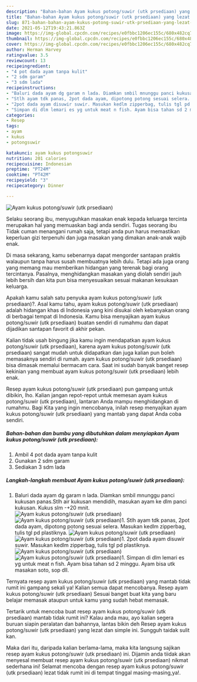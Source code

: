 ```yaml
---
description: "Bahan-bahan Ayam kukus potong/suwir (utk prsediaan) yang lezat Untuk Jualan"
title: "Bahan-bahan Ayam kukus potong/suwir (utk prsediaan) yang lezat Untuk Jualan"
slug: 871-bahan-bahan-ayam-kukus-potong-suwir-utk-prsediaan-yang-lezat-untuk-jualan
date: 2021-05-12T19:43:21.863Z
image: https://img-global.cpcdn.com/recipes/e0fbbc1206ec155c/680x482cq70/ayam-kukus-potongsuwir-utk-prsediaan-foto-resep-utama.jpg
thumbnail: https://img-global.cpcdn.com/recipes/e0fbbc1206ec155c/680x482cq70/ayam-kukus-potongsuwir-utk-prsediaan-foto-resep-utama.jpg
cover: https://img-global.cpcdn.com/recipes/e0fbbc1206ec155c/680x482cq70/ayam-kukus-potongsuwir-utk-prsediaan-foto-resep-utama.jpg
author: Herman Harvey
ratingvalue: 3.5
reviewcount: 13
recipeingredient:
- "4 pot dada ayam tanpa kulit"
- "2 sdm garam"
- "3 sdm lada"
recipeinstructions:
- "Baluri dada ayam dg garam n lada. Diamkan smbil mnunggu panci kukusan panas.Stlh air kukusan mendidih, masukan ayam ke dlm panci kukusan. Kukus slm -+20 mnit."
- "Stlh ayam tdk panas, 2pot dada ayam, dipotong potong sesuai selera. Masukan kedlm zipperbag, tulis tgl pd plastiknya."
- "2pot dada ayam disuwir suwir. Masukan kedlm zipperbag, tulis tgl pd plastiknya."
- "Simpan di dlm lemari es yg untuk meat n fish. Ayam bisa tahan sd 2 minggu. Ayam bisa utk masakan soto, sop dll."
categories:
- Resep
tags:
- ayam
- kukus
- potongsuwir

katakunci: ayam kukus potongsuwir 
nutrition: 201 calories
recipecuisine: Indonesian
preptime: "PT24M"
cooktime: "PT42M"
recipeyield: "3"
recipecategory: Dinner

---
```



![Ayam kukus potong/suwir (utk prsediaan)](https://img-global.cpcdn.com/recipes/e0fbbc1206ec155c/680x482cq70/ayam-kukus-potongsuwir-utk-prsediaan-foto-resep-utama.jpg)

Selaku seorang ibu, menyuguhkan masakan enak kepada keluarga tercinta merupakan hal yang memuaskan bagi anda sendiri. Tugas seorang ibu Tidak cuman menangani rumah saja, tetapi anda pun harus memastikan keperluan gizi terpenuhi dan juga masakan yang dimakan anak-anak wajib enak.

Di masa  sekarang, kamu sebenarnya dapat mengorder santapan praktis walaupun tanpa harus susah membuatnya lebih dulu. Tetapi ada juga orang yang memang mau memberikan hidangan yang terenak bagi orang tercintanya. Pasalnya, menghidangkan masakan yang diolah sendiri jauh lebih bersih dan kita pun bisa menyesuaikan sesuai makanan kesukaan keluarga. 



Apakah kamu salah satu penyuka ayam kukus potong/suwir (utk prsediaan)?. Asal kamu tahu, ayam kukus potong/suwir (utk prsediaan) adalah hidangan khas di Indonesia yang kini disukai oleh kebanyakan orang di berbagai tempat di Indonesia. Kamu bisa menyajikan ayam kukus potong/suwir (utk prsediaan) buatan sendiri di rumahmu dan dapat dijadikan santapan favorit di akhir pekan.

Kalian tidak usah bingung jika kamu ingin mendapatkan ayam kukus potong/suwir (utk prsediaan), karena ayam kukus potong/suwir (utk prsediaan) sangat mudah untuk didapatkan dan juga kalian pun boleh memasaknya sendiri di rumah. ayam kukus potong/suwir (utk prsediaan) bisa dimasak memalui bermacam cara. Saat ini sudah banyak banget resep kekinian yang membuat ayam kukus potong/suwir (utk prsediaan) lebih enak.

Resep ayam kukus potong/suwir (utk prsediaan) pun gampang untuk dibikin, lho. Kalian jangan repot-repot untuk memesan ayam kukus potong/suwir (utk prsediaan), lantaran Anda mampu menghidangkan di rumahmu. Bagi Kita yang ingin mencobanya, inilah resep menyajikan ayam kukus potong/suwir (utk prsediaan) yang mantab yang dapat Anda coba sendiri.

<!--inarticleads1-->

##### Bahan-bahan dan bumbu yang dibutuhkan dalam menyiapkan Ayam kukus potong/suwir (utk prsediaan):

1. Ambil 4 pot dada ayam tanpa kulit
1. Gunakan 2 sdm garam
1. Sediakan 3 sdm lada




<!--inarticleads2-->

##### Langkah-langkah membuat Ayam kukus potong/suwir (utk prsediaan):

1. Baluri dada ayam dg garam n lada. Diamkan smbil mnunggu panci kukusan panas.Stlh air kukusan mendidih, masukan ayam ke dlm panci kukusan. Kukus slm -+20 mnit.
<img src="https://img-global.cpcdn.com/steps/8d12d2132dc6d065/160x128cq70/ayam-kukus-potongsuwir-utk-prsediaan-langkah-memasak-1-foto.jpg" alt="Ayam kukus potong/suwir (utk prsediaan)"><img src="https://img-global.cpcdn.com/steps/5f9270f2c548f765/160x128cq70/ayam-kukus-potongsuwir-utk-prsediaan-langkah-memasak-1-foto.jpg" alt="Ayam kukus potong/suwir (utk prsediaan)">1. Stlh ayam tdk panas, 2pot dada ayam, dipotong potong sesuai selera. Masukan kedlm zipperbag, tulis tgl pd plastiknya.
<img src="https://img-global.cpcdn.com/steps/04e25a4a1b472630/160x128cq70/ayam-kukus-potongsuwir-utk-prsediaan-langkah-memasak-2-foto.jpg" alt="Ayam kukus potong/suwir (utk prsediaan)"><img src="https://img-global.cpcdn.com/steps/82a50b7e9718a5d5/160x128cq70/ayam-kukus-potongsuwir-utk-prsediaan-langkah-memasak-2-foto.jpg" alt="Ayam kukus potong/suwir (utk prsediaan)">1. 2pot dada ayam disuwir suwir. Masukan kedlm zipperbag, tulis tgl pd plastiknya.
<img src="https://img-global.cpcdn.com/steps/f2cb38ccbfbc2d7e/160x128cq70/ayam-kukus-potongsuwir-utk-prsediaan-langkah-memasak-3-foto.jpg" alt="Ayam kukus potong/suwir (utk prsediaan)"><img src="https://img-global.cpcdn.com/steps/0b5c7a51b1dbf885/160x128cq70/ayam-kukus-potongsuwir-utk-prsediaan-langkah-memasak-3-foto.jpg" alt="Ayam kukus potong/suwir (utk prsediaan)">1. Simpan di dlm lemari es yg untuk meat n fish. Ayam bisa tahan sd 2 minggu. Ayam bisa utk masakan soto, sop dll.




Ternyata resep ayam kukus potong/suwir (utk prsediaan) yang mantab tidak rumit ini gampang sekali ya! Kalian semua dapat mencobanya. Resep ayam kukus potong/suwir (utk prsediaan) Sesuai banget buat kita yang baru belajar memasak ataupun untuk kamu yang sudah hebat memasak.

Tertarik untuk mencoba buat resep ayam kukus potong/suwir (utk prsediaan) mantab tidak rumit ini? Kalau anda mau, ayo kalian segera buruan siapin peralatan dan bahannya, lantas bikin deh Resep ayam kukus potong/suwir (utk prsediaan) yang lezat dan simple ini. Sungguh taidak sulit kan. 

Maka dari itu, daripada kalian berlama-lama, maka kita langsung sajikan resep ayam kukus potong/suwir (utk prsediaan) ini. Dijamin anda tiidak akan menyesal membuat resep ayam kukus potong/suwir (utk prsediaan) nikmat sederhana ini! Selamat mencoba dengan resep ayam kukus potong/suwir (utk prsediaan) lezat tidak rumit ini di tempat tinggal masing-masing,ya!.

